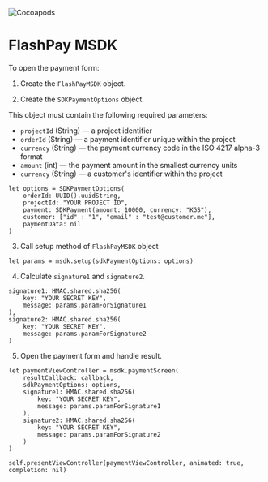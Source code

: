 ![Cocoapods](https://img.shields.io/cocoapods/v/FlashPaySDK)


# FlashPay MSDK

To open the payment form:
1. Create the `FlashPayMSDK` object.

2. Create the `SDKPaymentOptions` object.

This object must contain the following required parameters:

- `projectId`  (String) — a project identifier 
- `orderId`  (String) — a payment identifier unique within the project
- `currency`  (String) — the payment currency code in the ISO 4217 alpha-3 format
- `amount`  (int) — the payment amount in the smallest currency units
- `currency`  (String) — a customer's identifier within the project

```
let options = SDKPaymentOptions(
    orderId: UUID().uuidString,
    projectId: "YOUR PROJECT ID",
    payment: SDKPayment(amount: 10000, currency: "KGS"),
    customer: ["id" : "1", "email" : "test@customer.me"],
    paymentData: nil
)
```
3. Call setup method of `FlashPayMSDK` object
```
let params = msdk.setup(sdkPaymentOptions: options)
```

4. Calculate `signature1` and `signature2`.
```
signature1: HMAC.shared.sha256(
    key: "YOUR SECRET KEY",
    message: params.paramForSignature1
),
signature2: HMAC.shared.sha256(
    key: "YOUR SECRET KEY",
    message: params.paramForSignature2
)
```

5. Open the payment form and handle result.

```
let paymentViewController = msdk.paymentScreen(
    resultCallback: callback,
    sdkPaymentOptions: options,
    signature1: HMAC.shared.sha256(
        key: "YOUR SECRET KEY",
        message: params.paramForSignature1
    ),
    signature2: HMAC.shared.sha256(
        key: "YOUR SECRET KEY",
        message: params.paramForSignature2
    )
)

self.presentViewController(paymentViewController, animated: true, completion: nil)
```
